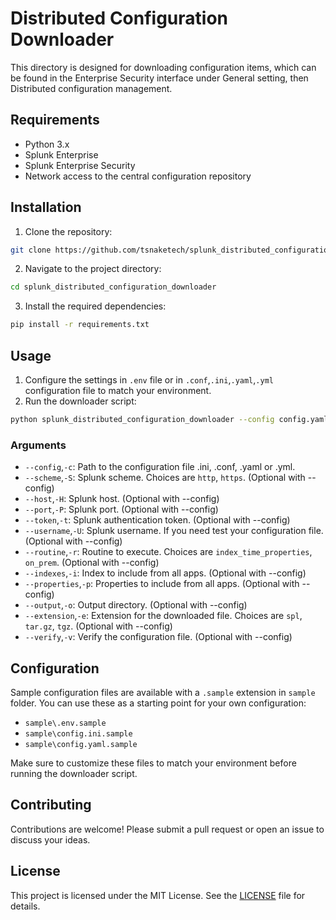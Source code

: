 # Distributed Configuration Downloader

This directory is designed for downloading configuration items, which can be found in the Enterprise Security interface under General setting, then Distributed configuration management.

## Requirements

- Python 3.x
- Splunk Enterprise
- Splunk Enterprise Security
- Network access to the central configuration repository

## Installation

1. Clone the repository:
```sh
git clone https://github.com/tsnaketech/splunk_distributed_configuration_downloader.git
```
2. Navigate to the project directory:
```sh
cd splunk_distributed_configuration_downloader
```
3. Install the required dependencies:
```sh
pip install -r requirements.txt
```

## Usage

1. Configure the settings in `.env` file or in `.conf`,`.ini`,`.yaml`,`.yml` configuration file to match your environment.
2. Run the downloader script:
```sh
python splunk_distributed_configuration_downloader --config config.yaml
```

### Arguments

- `--config`,`-c`: Path to the configuration file .ini, .conf, .yaml or .yml.
- `--scheme`,`-S`: Splunk scheme. Choices are `http`, `https`. (Optional with --config)
- `--host`,`-H`: Splunk host. (Optional with --config)
- `--port`,`-P`: Splunk port. (Optional with --config)
- `--token`,`-t`: Splunk authentication token. (Optional with --config)
- `--username`,`-U`: Splunk username. If you need test your configuration file. (Optional with --config)
- `--routine`,`-r`: Routine to execute. Choices are `index_time_properties`, `on_prem`. (Optional with --config)
- `--indexes`,`-i`: Index to include from all apps. (Optional with --config)
- `--properties`,`-p`: Properties to include from all apps. (Optional with --config)
- `--output`,`-o`: Output directory. (Optional with --config)
- `--extension`,`-e`: Extension for the downloaded file. Choices are `spl`, `tar.gz`, `tgz`. (Optional with --config)
- `--verify`,`-v`: Verify the configuration file. (Optional with --config)

## Configuration

Sample configuration files are available with a `.sample` extension in `sample` folder. You can use these as a starting point for your own configuration:

- `sample\.env.sample`
- `sample\config.ini.sample`
- `sample\config.yaml.sample`

Make sure to customize these files to match your environment before running the downloader script.

## Contributing

Contributions are welcome! Please submit a pull request or open an issue to discuss your ideas.

## License

This project is licensed under the MIT License. See the [LICENSE](LICENSE) file for details.